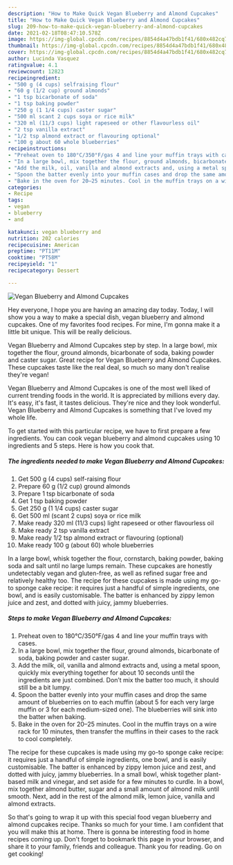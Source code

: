 ```yaml
---
description: "How to Make Quick Vegan Blueberry and Almond Cupcakes"
title: "How to Make Quick Vegan Blueberry and Almond Cupcakes"
slug: 209-how-to-make-quick-vegan-blueberry-and-almond-cupcakes
date: 2021-02-18T08:47:10.578Z
image: https://img-global.cpcdn.com/recipes/8854d4a47bdb1f41/680x482cq70/vegan-blueberry-and-almond-cupcakes-recipe-main-photo.jpg
thumbnail: https://img-global.cpcdn.com/recipes/8854d4a47bdb1f41/680x482cq70/vegan-blueberry-and-almond-cupcakes-recipe-main-photo.jpg
cover: https://img-global.cpcdn.com/recipes/8854d4a47bdb1f41/680x482cq70/vegan-blueberry-and-almond-cupcakes-recipe-main-photo.jpg
author: Lucinda Vasquez
ratingvalue: 4.1
reviewcount: 12823
recipeingredient:
- "500 g (4 cups) selfraising flour"
- "60 g (1/2 cup) ground almonds"
- "1 tsp bicarbonate of soda"
- "1 tsp baking powder"
- "250 g (1 1/4 cups) caster sugar"
- "500 ml scant 2 cups soya or rice milk"
- "320 ml (11/3 cups) light rapeseed or other flavourless oil"
- "2 tsp vanilla extract"
- "1/2 tsp almond extract or flavouring optional"
- "100 g about 60 whole blueberries"
recipeinstructions:
- "Preheat oven to 180°C/350°F/gas 4 and line your muffin trays with cases."
- "In a large bowl, mix together the flour, ground almonds, bicarbonate of soda, baking powder and caster sugar."
- "Add the milk, oil, vanilla and almond extracts and, using a metal spoon, quickly mix everything together for about 10 seconds until the ingredients are just combined. Don’t mix the batter too much, it should still be a bit lumpy."
- "Spoon the batter evenly into your muffin cases and drop the same amount of blueberries on to each muffin (about 5 for each very large muffin or 3 for each medium-sized one). The blueberries will sink into the batter when baking."
- "Bake in the oven for 20–25 minutes. Cool in the muffin trays on a wire rack for 10 minutes, then transfer the muffins in their cases to the rack to cool completely."
categories:
- Recipe
tags:
- vegan
- blueberry
- and

katakunci: vegan blueberry and 
nutrition: 202 calories
recipecuisine: American
preptime: "PT11M"
cooktime: "PT58M"
recipeyield: "1"
recipecategory: Dessert

---
```



![Vegan Blueberry and Almond Cupcakes](https://img-global.cpcdn.com/recipes/8854d4a47bdb1f41/680x482cq70/vegan-blueberry-and-almond-cupcakes-recipe-main-photo.jpg)

Hey everyone, I hope you are having an amazing day today. Today, I will show you a way to make a special dish, vegan blueberry and almond cupcakes. One of my favorites food recipes. For mine, I'm gonna make it a little bit unique. This will be really delicious.

Vegan Blueberry and Almond Cupcakes step by step. In a large bowl, mix together the flour, ground almonds, bicarbonate of soda, baking powder and caster sugar. Great recipe for Vegan Blueberry and Almond Cupcakes. These cupcakes taste like the real deal, so much so many don&#39;t realise they&#39;re vegan!

Vegan Blueberry and Almond Cupcakes is one of the most well liked of current trending foods in the world. It is appreciated by millions every day. It's easy, it's fast, it tastes delicious. They're nice and they look wonderful. Vegan Blueberry and Almond Cupcakes is something that I've loved my whole life.


To get started with this particular recipe, we have to first prepare a few ingredients. You can cook vegan blueberry and almond cupcakes using 10 ingredients and 5 steps. Here is how you cook that.

<!--inarticleads1-->

##### The ingredients needed to make Vegan Blueberry and Almond Cupcakes:

1. Get 500 g (4 cups) self-raising flour
1. Prepare 60 g (1/2 cup) ground almonds
1. Prepare 1 tsp bicarbonate of soda
1. Get 1 tsp baking powder
1. Get 250 g (1 1/4 cups) caster sugar
1. Get 500 ml (scant 2 cups) soya or rice milk
1. Make ready 320 ml (11/3 cups) light rapeseed or other flavourless oil
1. Make ready 2 tsp vanilla extract
1. Make ready 1/2 tsp almond extract or flavouring (optional)
1. Make ready 100 g (about 60) whole blueberries


In a large bowl, whisk together the flour, cornstarch, baking powder, baking soda and salt until no large lumps remain. These cupcakes are honestly undetectably vegan and gluten-free, as well as refined sugar free and relatively healthy too. The recipe for these cupcakes is made using my go-to sponge cake recipe: it requires just a handful of simple ingredients, one bowl, and is easily customisable. The batter is enhanced by zippy lemon juice and zest, and dotted with juicy, jammy blueberries. 

<!--inarticleads2-->

##### Steps to make Vegan Blueberry and Almond Cupcakes:

1. Preheat oven to 180°C/350°F/gas 4 and line your muffin trays with cases.
1. In a large bowl, mix together the flour, ground almonds, bicarbonate of soda, baking powder and caster sugar.
1. Add the milk, oil, vanilla and almond extracts and, using a metal spoon, quickly mix everything together for about 10 seconds until the ingredients are just combined. Don’t mix the batter too much, it should still be a bit lumpy.
1. Spoon the batter evenly into your muffin cases and drop the same amount of blueberries on to each muffin (about 5 for each very large muffin or 3 for each medium-sized one). The blueberries will sink into the batter when baking.
1. Bake in the oven for 20–25 minutes. Cool in the muffin trays on a wire rack for 10 minutes, then transfer the muffins in their cases to the rack to cool completely.


The recipe for these cupcakes is made using my go-to sponge cake recipe: it requires just a handful of simple ingredients, one bowl, and is easily customisable. The batter is enhanced by zippy lemon juice and zest, and dotted with juicy, jammy blueberries. In a small bowl, whisk together plant-based milk and vinegar, and set aside for a few minutes to curdle. In a bowl, mix together almond butter, sugar and a small amount of almond milk until smooth. Next, add in the rest of the almond milk, lemon juice, vanilla and almond extracts. 

So that's going to wrap it up with this special food vegan blueberry and almond cupcakes recipe. Thanks so much for your time. I am confident that you will make this at home. There is gonna be interesting food in home recipes coming up. Don't forget to bookmark this page in your browser, and share it to your family, friends and colleague. Thank you for reading. Go on get cooking!
